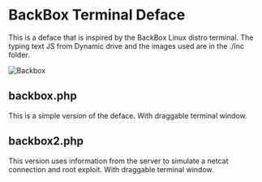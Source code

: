 # BackBox Terminal Deface
This is a deface that is inspired by the BackBox Linux distro terminal. The typing text JS from Dynamic drive and the images used are in the ./inc folder.

![Backbox](https://i.imgur.com/yrleJIe.gif)

## backbox.php
This is a simple version of the deface. With draggable terminal window.

## backbox2.php
This version uses information from the server to simulate a netcat connection and root exploit. With draggable terminal window.
